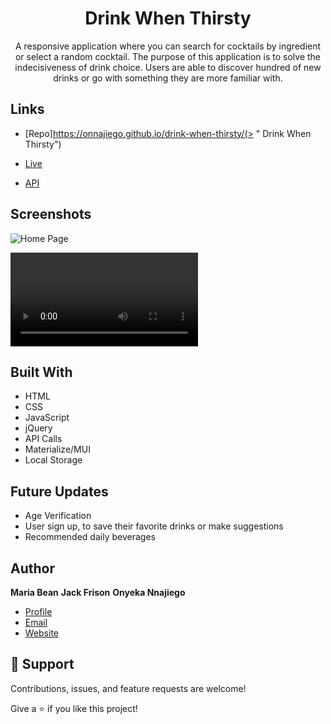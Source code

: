 <h1 align="center"><project-name>Drink When Thirsty</h1>

<p align="center"><project-description>A responsive application where you can search for cocktails by ingredient or select a random cocktail. The purpose of this application is to solve the indecisiveness of drink choice. Users are able to discover hundred of new drinks or go with something they are more familiar with.</p>

## Links

- [Repo]https://onnajiego.github.io/drink-when-thirsty/(> "<project-name> Drink When Thirsty")

- [Live](https://onnajiego.github.io/drink-when-thirsty)

- [API]("https://rapidapi.com/Bmbus/api/cocktails3/")

## Screenshots

![Home Page](./assets/images/screencapture-mmeyer715-github-io-drink-when-thirsty-2022-03-25-09_22_47.png "Home Page")

![](./assets/images/Drink%20When%20Thirsty.webm)

## Built With

- HTML
- CSS
- JavaScript
- jQuery
- API Calls
- Materialize/MUI
- Local Storage

## Future Updates

- Age Verification
- User sign up, to save their favorite drinks or make suggestions
- Recommended daily beverages

## Author

**Maria Bean**
**Jack Frison**
**Onyeka Nnajiego**


- [Profile](https://onnajiego.github.io/drink-when-thirsty/ "onyeka nnajiego")
- [Email](mailto:nnajiegoonyeka@gmail.com?subject=Hi "Hi!")
- [Website](https://onnajiego.github.io/drink-when-thirsty/ "Welcome")

## 🤝 Support

Contributions, issues, and feature requests are welcome!

Give a ⭐️ if you like this project!
